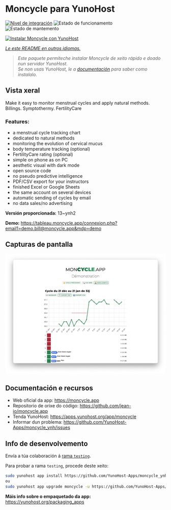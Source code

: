 <!--
NOTA: Este README foi creado automáticamente por <https://github.com/YunoHost/apps/tree/master/tools/readme_generator>
NON debe editarse manualmente.
-->

# Moncycle para YunoHost

[![Nivel de integración](https://dash.yunohost.org/integration/moncycle.svg)](https://dash.yunohost.org/appci/app/moncycle) ![Estado de funcionamento](https://ci-apps.yunohost.org/ci/badges/moncycle.status.svg) ![Estado de mantemento](https://ci-apps.yunohost.org/ci/badges/moncycle.maintain.svg)

[![Instalar Moncycle con YunoHost](https://install-app.yunohost.org/install-with-yunohost.svg)](https://install-app.yunohost.org/?app=moncycle)

*[Le este README en outros idiomas.](./ALL_README.md)*

> *Este paquete permíteche instalar Moncycle de xeito rápido e doado nun servidor YunoHost.*  
> *Se non usas YunoHost, le a [documentación](https://yunohost.org/install) para saber como instalalo.*

## Vista xeral

Make it easy to monitor menstrual cycles and apply natural methods. Billings. Symptothermy. FertilityCare

### Features:

- a menstrual cycle tracking chart
- dedicated to natural methods
- monitoring the evolution of cervical mucus
- body temperature tracking (optional)
- FertilityCare rating (optional)
- simple on phone as on PC
- aesthetic visual with dark mode
- open source code
- no pseudo predictive intelligence
- PDF/CSV export for your instructors
- finished Excel or Google Sheets
- the same account on several devices
- automatic sending of cycles by email
- no data sales/no advertising

**Versión proporcionada:** 13~ynh2

**Demo:** <https://tableau.moncycle.app/connexion.php?email1=demo.bill@moncycle.app&mdp=demo>

## Capturas de pantalla

![Captura de pantalla de Moncycle](./doc/screenshots/moncycle_app.png)

## Documentación e recursos

- Web oficial da app: <https://moncycle.app>
- Repositorio de orixe do código: <https://github.com/jean-io/moncycle.app>
- Tenda YunoHost: <https://apps.yunohost.org/app/moncycle>
- Informar dun problema: <https://github.com/YunoHost-Apps/moncycle_ynh/issues>

## Info de desenvolvemento

Envía a túa colaboración á [rama `testing`](https://github.com/YunoHost-Apps/moncycle_ynh/tree/testing).

Para probar a rama `testing`, procede deste xeito:

```bash
sudo yunohost app install https://github.com/YunoHost-Apps/moncycle_ynh/tree/testing --debug
ou
sudo yunohost app upgrade moncycle -u https://github.com/YunoHost-Apps/moncycle_ynh/tree/testing --debug
```

**Máis info sobre o empaquetado da app:** <https://yunohost.org/packaging_apps>
